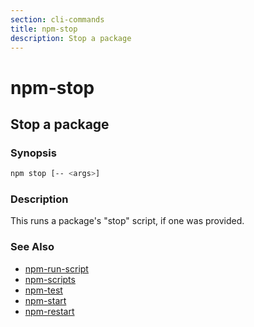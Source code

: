 ```yaml
---
section: cli-commands 
title: npm-stop
description: Stop a package
---
```


# npm-stop

## Stop a package

### Synopsis

```bash
npm stop [-- <args>]
```

### Description

This runs a package's "stop" script, if one was provided.

### See Also

* [npm-run-script](/cli-commands/npm-run-script)
* [npm-scripts](/using-npm/scripts)
* [npm-test](/cli-commands/npm-test)
* [npm-start](/cli-commands/npm-start)
* [npm-restart](/cli-commands/npm-restart)
